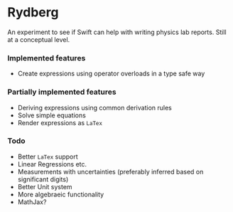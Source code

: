 # Rydberg
An experiment to see if Swift can help with writing physics lab reports. Still at a conceptual level.

### Implemented features
- Create expressions using operator overloads in a type safe way

### Partially implemented features
- Deriving expressions using common derivation rules
- Solve simple equations
- Render expressions as `LaTex`

### Todo
- Better `LaTex` support
- Linear Regressions etc.
- Measurements with uncertainties (preferably inferred based on significant digits)
- Better Unit system
- More algebraeic functionality
- MathJax?

